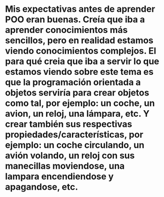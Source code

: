 # Mis expectativas antes de aprender POO eran buenas. Creía que iba a aprender conocimientos más sencillos, pero en realidad estamos viendo conocimientos complejos. El para qué creia que iba a servir lo que estamos viendo sobre este tema es que la programación orientada a objetos serviría para crear objetos como tal, por ejemplo: un coche, un avion, un reloj, una lámpara, etc. Y crear también sus respectivas propiedades/características, por ejemplo: un coche circulando, un avión volando, un reloj con sus manecillas moviendose, una lampara encendiendose y apagandose, etc. 
